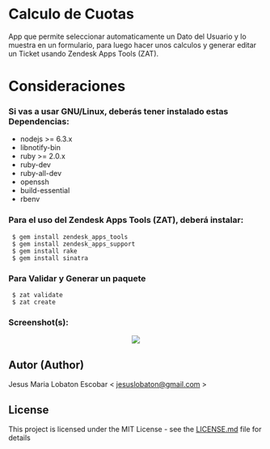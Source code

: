 # Calculo de Cuotas

App que permite seleccionar automaticamente un Dato del Usuario y lo muestra en un formulario, para luego hacer unos calculos y generar editar un Ticket usando Zendesk Apps Tools (ZAT).


# Consideraciones

### Si vas a usar GNU/Linux, deberás tener instalado estas Dependencias:

* nodejs  >= 6.3.x
* libnotify-bin
* ruby  >= 2.0.x
* ruby-dev
* ruby-all-dev
* openssh
* build-essential
* rbenv

### Para el uso del Zendesk Apps Tools (ZAT), deberá instalar:
``` 
 $ gem install zendesk_apps_tools
 $ gem install zendesk_apps_support
 $ gem install rake
 $ gem install sinatra
```


### Para Validar y Generar un paquete
``` 
 $ zat validate
 $ zat create
```

### Screenshot(s):
<p align="center">
<img src="http://www.seguridadsistema.com.ve/github/zendesk/pantalla-calculadora.png" />
</p>

## Autor (Author)

  Jesus Maria Lobaton Escobar < jesuslobaton@gmail.com >

## License

This project is licensed under the MIT License - see the [LICENSE.md](LICENSE.md) file for details
